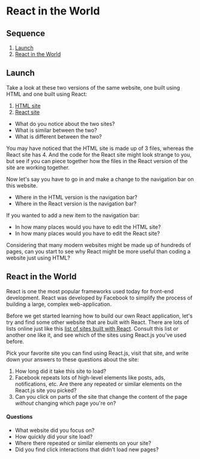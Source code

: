 # React in the World

## Sequence

1. [Launch](#launch)
2. [React in the World](#react-in-the-world-1)

## Launch

Take a look at these two versions of the same website, one built using HTML and one built using React:

1. [HTML site](launch-worksheet-html.md)
2. [React site](launch-worksheet-react.md)

* What do you notice about the two sites?
* What is similar between the two?
* What is different between the two?

You may have noticed that the HTML site is made up of 3 files, whereas the React site has 4. And the code for the React site might look strange to you, but see if you can piece together how the files in the React version of the site are working together.

Now let's say you have to go in and make a change to the navigation bar on this website.

* Where in the HTML version is the navigation bar?
* Where in the React version is the navigation bar?

If you wanted to add a new item to the navigation bar:

* In how many places would you have to edit the HTML site?
* In how many places would you have to edit the React site?

Considering that many modern websites might be made up of hundreds of pages, can you start to see why React might be more useful than coding a website just using HTML?

## React in the World

React is one the most popular frameworks used today for front-end development. React was developed by Facebook to simplify the process of building a large, complex web-application.

Before we get started learning how to build our own React application, let's try and find some other website that are built with React. There are lots of lists online just like this [list of sites built with React](https://www.quora.com/Which-are-the-top-10-sites-built-with-ReactJS). Consult this list or another one like it, and see which of the sites using React.js you've used before.

Pick your favorite site you can find using React.js, visit that site, and write down your answers to these questions about the site:

1. How long did it take this site to load?
2. Facebook repeats lots of high-level elements like posts, ads, notifications, etc. Are there any repeated or similar elements on the React.js site you picked?
3. Can you click on parts of the site that change the content of the page *without* changing which page you're on?

#### Questions

* What website did you focus on?
* How quickly did your site load?
* Where there repeated or similar elements on your site?
* Did you find click interactions that didn't load new pages?
